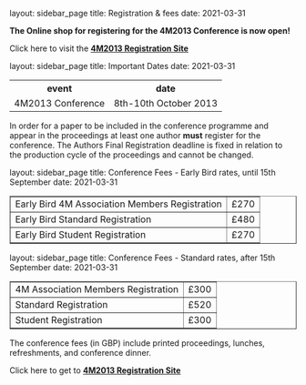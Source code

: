layout: sidebar_page
title: Registration & fees
date: 2021-03-31

**The Online shop for registering for the 4M2013 Conference is now open!**

Click here to visit the [**4M2013 Registration Site**]( 
http://shop.bham.ac.uk/browse/extra_info.asp?compid=1&modid=2&deptid=31&catid=90&prodid=673)
<!--break-->
layout: sidebar_page
title: Important Dates
date: 2021-03-31

<table class="info" style="width:100%;">
<tr><th>event</th><th>date</th></tr>
<tr class="main-event"><td>4M2013 Conference</td><td>8th-10th October 2013</td></tr> 
</table>

In order for a paper to be included in the conference programme and appear in the proceedings at least one author **must** register for the conference. The Authors Final Registration deadline is fixed in relation to the production cycle of the proceedings and cannot be changed.  

layout: sidebar_page
title: Conference Fees - Early Bird rates, until 15th September
date: 2021-03-31

<table border="1">
<tr>
<td>Early Bird 4M Association Members Registration</td>
<td>£270</td>
</tr>
<tr>
<td>Early Bird Standard Registration</td>
<td>£480</td>
</tr>
<tr>
<td>Early Bird Student Registration</td>
<td>£270</td>
</tr>
</table> 

layout: sidebar_page
title: Conference Fees - Standard rates, after 15th September
date: 2021-03-31

<table border="1">
<tr>
<td>4M Association Members Registration</td>
<td>£300</td>
</tr>
<tr>
<td>Standard Registration</td>
<td>£520</td>
</tr>
<tr>
<td>Student Registration  
</td>
<td>£300</td>
</tr>
</table> 

The conference fees (in GBP) include printed proceedings, lunches, refreshments, and conference dinner.

Click here to get to [**4M2013 Registration Site**]( 
http://shop.bham.ac.uk/browse/extra_info.asp?compid=1&modid=2&deptid=31&catid=90&prodid=673)